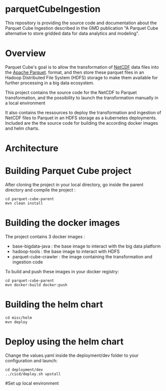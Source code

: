 # parquetCubeIngestion
This repository is providing the source code and documentation about the Parquet Cube Ingestion described in the GMD publication "A Parquet Cube alternative to store gridded data for data analytics and modeling".

# Overview
Parquet Cube's goal is to  allow the transformation of [NetCDF](https://en.wikipedia.org/wiki/NetCDF) 
data files into the [Apache Parquet](https://en.wikipedia.org/wiki/Apache_Parquet). 
format, and then store these parquet files in an Hadoop Distributed File System (HDFS)
 storage to make them available for further processing in a big data ecosystem.
 
This project contains the source code for the NetCDF to Parquet transformation, and the possibility to launch the transformation manually in a local environment
 
It also contains the ressources to deploy the transformation and ingestion of NetCDF files to Parquet 
 in an HDFS storage as a kubernetes deployments. Included are the the source code for building the according docker images and helm charts.

# Architecture

# Building Parquet Cube project
After cloning the project in your local directory, go inside the parent directory and compile the project :

```
cd parquet-cube-parent
mvn clean install
```

# Building the docker images
The project contains 3 docker images :
+ base-bigdata-java : the base image to interact with the big data platform
+ hadoop-tools : the base image to interact with HDFS
+ parquet-cube-crawler : the image containing the transformation and ingestion code

To build and push these images in your docker registry:
```
cd parquet-cube-parent
mvn docker:build docker:push
```

# Building the helm chart

```
cd misc/helm
mvn deploy
```

# Deploy using the helm chart
Change the values.yaml inside the deployment/dev folder to your configuration and launch:

```
cd deployment/dev
../cicd/deploy.sh upstall
```

#Set up local environment


